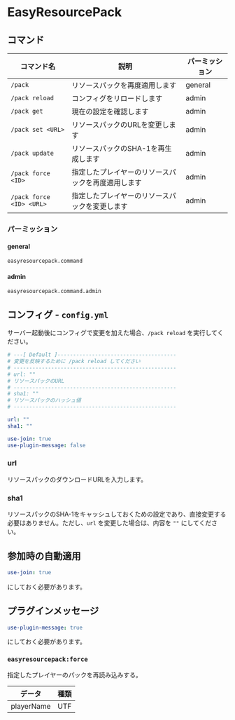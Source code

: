 # EasyResourcePack

## コマンド

| コマンド名 | 説明 | パーミッション |
|----------|------|-------------|
| `/pack` | リソースパックを再度適用します | general |
| `/pack reload` | コンフィグをリロードします | admin |
| `/pack get` | 現在の設定を確認します | admin |
| `/pack set <URL>` | リソースパックのURLを変更します | admin |
| `/pack update` | リソースパックのSHA-1を再生成します | admin |
| `/pack force <ID>` | 指定したプレイヤーのリソースパックを再度適用します | admin |
| `/pack force <ID> <URL>` | 指定したプレイヤーのリソースパックを変更します | admin |

### パーミッション

#### general

`easyresourcepack.command`

#### admin

`easyresourcepack.command.admin`

## コンフィグ - `config.yml`

サーバー起動後にコンフィグで変更を加えた場合、`/pack reload` を実行してください。

```yaml
# ---[ Default ]--------------------------------------
# 変更を反映するために /pack reload してください
# ----------------------------------------------------
# url: ""
# リソースパックのURL
# ----------------------------------------------------
# sha1: ""
# リソースパックのハッシュ値
# ----------------------------------------------------

url: ""
sha1: ""

use-join: true
use-plugin-message: false
```

### url

リソースパックのダウンロードURLを入力します。

### sha1

リソースパックのSHA-1をキャッシュしておくための設定であり、直接変更する必要はありません。ただし、`url` を変更した場合は、内容を `""` にしてください。

## 参加時の自動適用

```yaml
use-join: true
```

にしておく必要があります。

## プラグインメッセージ

```yaml
use-plugin-message: true
```

にしておく必要があります。

### `easyresourcepack:force`

指定したプレイヤーのパックを再読み込みする。

| データ | 種類 |
|-------|-----|
| playerName | UTF |
